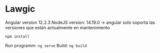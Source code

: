 # Lawgic

Angular version 12.2.3
NodeJS version: 14.19.0 → angular solo soporta las versiones que están actualmente en mantenimiento

``npm install``

Run programm: ``ng serve``
Build: ``ng build``
